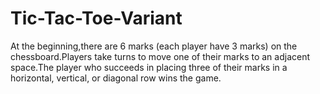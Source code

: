# Tic-Tac-Toe-Variant
   At the beginning,there are 6 marks (each player have 3 marks) on the chessboard.Players take turns to move one of their marks to an adjacent space.The player who succeeds in placing three of their marks in a horizontal, vertical, or diagonal row wins the game.  
